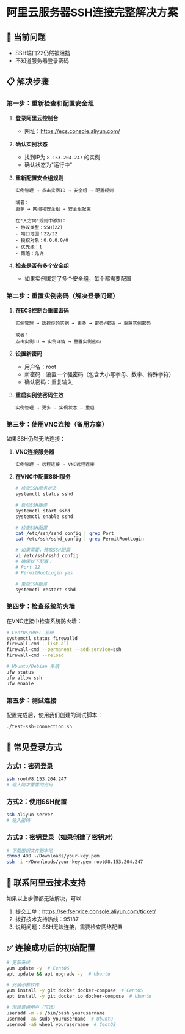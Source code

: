 # 阿里云服务器SSH连接完整解决方案

## 🚨 当前问题
- SSH端口22仍然被阻挡
- 不知道服务器登录密码

## 📋 解决步骤

### 第一步：重新检查和配置安全组

1. **登录阿里云控制台**
   - 网址：https://ecs.console.aliyun.com/
   
2. **确认实例状态**
   - 找到IP为 `8.153.204.247` 的实例
   - 确认状态为"运行中"
   
3. **重新配置安全组规则**
   ```
   实例管理 → 点击实例ID → 安全组 → 配置规则
   
   或者：
   更多 → 网络和安全组 → 安全组配置
   
   在"入方向"规则中添加：
   - 协议类型：SSH(22) 
   - 端口范围：22/22
   - 授权对象：0.0.0.0/0
   - 优先级：1
   - 策略：允许
   ```
   
4. **检查是否有多个安全组**
   - 如果实例绑定了多个安全组，每个都需要配置

### 第二步：重置实例密码（解决登录问题）

1. **在ECS控制台重置密码**
   ```
   实例管理 → 选择你的实例 → 更多 → 密码/密钥 → 重置实例密码
   
   或者：
   点击实例ID → 实例详情 → 重置实例密码
   ```
   
2. **设置新密码**
   - 用户名：root
   - 新密码：设置一个强密码（包含大小写字母、数字、特殊字符）
   - 确认密码：重复输入
   
3. **重启实例使密码生效**
   ```
   实例管理 → 更多 → 实例状态 → 重启
   ```

### 第三步：使用VNC连接（备用方案）

如果SSH仍然无法连接：

1. **VNC连接服务器**
   ```
   实例管理 → 远程连接 → VNC远程连接
   ```
   
2. **在VNC中配置SSH服务**
   ```bash
   # 检查SSH服务状态
   systemctl status sshd
   
   # 启动SSH服务
   systemctl start sshd
   systemctl enable sshd
   
   # 检查SSH配置
   cat /etc/ssh/sshd_config | grep Port
   cat /etc/ssh/sshd_config | grep PermitRootLogin
   
   # 如果需要，修改SSH配置
   vi /etc/ssh/sshd_config
   # 确保以下配置：
   # Port 22
   # PermitRootLogin yes
   
   # 重启SSH服务
   systemctl restart sshd
   ```

### 第四步：检查系统防火墙

在VNC连接中检查系统防火墙：

```bash
# CentOS/RHEL 系统
systemctl status firewalld
firewall-cmd --list-all
firewall-cmd --permanent --add-service=ssh
firewall-cmd --reload

# Ubuntu/Debian 系统  
ufw status
ufw allow ssh
ufw enable
```

### 第五步：测试连接

配置完成后，使用我们创建的测试脚本：

```bash
./test-ssh-connection.sh
```

## 🔑 常见登录方式

### 方式1：密码登录
```bash
ssh root@8.153.204.247
# 输入刚才重置的密码
```

### 方式2：使用SSH配置
```bash
ssh aliyun-server
# 输入密码
```

### 方式3：密钥登录（如果创建了密钥对）
```bash
# 下载密钥文件到本地
chmod 400 ~/Downloads/your-key.pem
ssh -i ~/Downloads/your-key.pem root@8.153.204.247
```

## 📱 联系阿里云技术支持

如果以上步骤都无法解决，可以：
1. 提交工单：https://selfservice.console.aliyun.com/ticket/
2. 拨打技术支持热线：95187
3. 说明问题：SSH无法连接，需要检查网络配置

## ✅ 连接成功后的初始配置

```bash
# 更新系统
yum update -y  # CentOS
apt update && apt upgrade -y  # Ubuntu

# 安装必要软件
yum install -y git docker docker-compose  # CentOS
apt install -y git docker.io docker-compose  # Ubuntu

# 创建普通用户（可选）
useradd -m -s /bin/bash yourusername
usermod -aG sudo yourusername  # Ubuntu
usermod -aG wheel yourusername  # CentOS
``` 